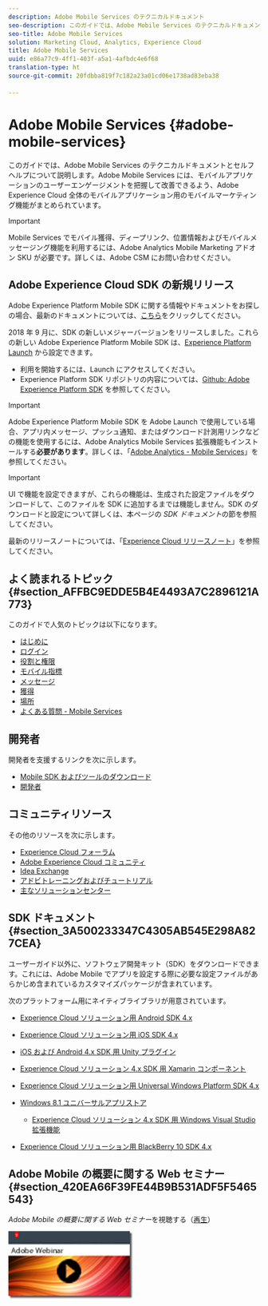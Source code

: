 ```yaml
---
description: Adobe Mobile Services のテクニカルドキュメント
seo-description: このガイドでは、Adobe Mobile Services のテクニカルドキュメントとセルフヘルプについて説明します。Adobe Mobile Services には、モバイルアプリケーションのユーザーエンゲージメントを把握して改善できるよう、Adobe Experience Cloud 全体のモバイルアプリケーション用のモバイルマーケティング機能がまとめられています。
seo-title: Adobe Mobile Services
solution: Marketing Cloud, Analytics, Experience Cloud
title: Adobe Mobile Services
uuid: e86a77c9-4ff1-403f-a5a1-4afbdc4e6f68
translation-type: ht
source-git-commit: 20fdbba819f7c182a23a01cd06e1738ad83eba38

---
```



# Adobe Mobile Services {#adobe-mobile-services}

このガイドでは、Adobe Mobile Services のテクニカルドキュメントとセルフヘルプについて説明します。Adobe Mobile Services には、モバイルアプリケーションのユーザーエンゲージメントを把握して改善できるよう、Adobe Experience Cloud 全体のモバイルアプリケーション用のモバイルマーケティング機能がまとめられています。

>[!IMPORTANT]
>
>Mobile Services でモバイル獲得、ディープリンク、位置情報およびモバイルメッセージング機能を利用するには、Adobe Analytics Mobile Marketing アドオン SKU が必要です。詳しくは、Adobe CSM にお問い合わせください。

## Adobe Experience Cloud SDK の新規リリース

Adobe Experience Platform Mobile SDK に関する情報やドキュメントをお探しの場合、最新のドキュメントについては、[こちら](https://aep-sdks.gitbook.io/docs/)をクリックしてください。

2018 年 9 月に、SDK の新しいメジャーバージョンをリリースしました。これらの新しい Adobe Experience Platform Mobile SDK は、[Experience Platform Launch](https://www.adobe.com/jp/experience-platform/launch.html) から設定できます。

* 利用を開始するには、Launch にアクセスしてください。
* Experience Platform SDK リポジトリの内容については、[Github: Adobe Experience Platform SDK](https://github.com/Adobe-Marketing-Cloud/acp-sdks) を参照してください。

>[!IMPORTANT]
>
> Adobe Experience Platform Mobile SDK を Adobe Launch で使用している場合、アプリ内メッセージ、プッシュ通知、またはダウンロード計測用リンクなどの機能を使用するには、Adobe Analytics Mobile Services 拡張機能もインストールする&#x200B;**必要があります**。詳しくは、「[Adobe Analytics - Mobile Services](https://aep-sdks.gitbook.io/docs/using-mobile-extensions/adobe-analytics-mobile-services)」を参照してください。

>[!IMPORTANT]
>
>UI で機能を設定できますが、これらの機能は、生成された設定ファイルをダウンロードして、このファイルを SDK に追加するまでは機能しません。SDK のダウンロードと設定について詳しくは、本ページの *SDK ドキュメント*&#x200B;の節を参照してください。

最新のリリースノートについては、「[Experience Cloud リリースノート](https://docs.adobe.com/content/help/ja-JP/release-notes/experience-cloud/current.html)」を参照してください。

## よく読まれるトピック {#section_AFFBC9EDDE5B4E4493A7C2896121A773}

このガイドで人気のトピックは以下になります。

* [はじめに](/help/using/gs/gs.md)
* [ログイン](/help/using/gs/gs-signin.md)
* [役割と権限](/help/using/gs/c-mob-roles-and-permissions.md)
* [モバイル指標](/help/using/gs/metrics/metrics.md)
* [メッセージ](/help/using/in-app-messaging/in-app-messaging.md)
* [獲得](/help/using/acquisition-main/acquisition-main.md)
* [場所](/help/using/location/c-location-overview.md)
* [よくある質問 - Mobile Services](/help/using/faq-mobile.md)

## 開発者

開発者を支援するリンクを次に示します。

* [Mobile SDK およびツールのダウンロード](/help/using/c-manage-app-settings/c-mob-confg-app/t-config-analytics/download-sdk.md)
* [開発者](https://marketing.adobe.com/resources/help/ja_JP/reference/developer.html)

## コミュニティリソース

その他のリソースを次に示します。

* [Experience Cloud フォーラム](https://forums.adobe.com/community/experience-cloud)
* [Adobe Experience Cloud コミュニティ](https://helpx.adobe.com/jp/marketing-cloud.html?promoid=KAWSE)
* [Idea Exchange](https://forums.adobe.com/community/experience-cloud/analytics-cloud/analytics)
* [アドビトレーニングおよびチュートリアル](https://helpx.adobe.com/jp/learning.html?promoid=KAUDK)
* [主なソリューションセンター](https://www.adobe.com/jp/marketing-cloud.html)

## SDK ドキュメント {#section_3A500233347C4305AB545E298A827CEA}

ユーザーガイド以外に、ソフトウェア開発キット（SDK）をダウンロードできます。これには、Adobe Mobile でアプリを設定する際に必要な設定ファイルがあらかじめ含まれているカスタマイズパッケージが含まれています。

次のプラットフォーム用にネイティブライブラリが用意されています。

* [Experience Cloud ソリューション用 Android SDK 4.x](https://docs.adobe.com/content/help/ja-JP/mobile-services/android/overview.html)

* [Experience Cloud ソリューション用 iOS SDK 4.x](https://docs.adobe.com/content/help/ja-JP/mobile-services/ios/overview.html)

* [iOS および Android 4.x SDK 用 Unity プラグイン](https://docs.adobe.com/content/help/ja-JP/mobile-services/unity/get-started.html)

* [Experience Cloud ソリューション 4.x SDK 用 Xamarin コンポーネント](https://docs.adobe.com/content/help/ja-JP/mobile-services/xamarin/get-started.html)

* [Experience Cloud ソリューション用 Universal Windows Platform SDK 4.x](https://docs.adobe.com/content/help/ja-JP/mobile-services/universal-windows/overview.html)

* [Windows 8.1 ユニバーサルアプリストア](https://docs.adobe.com/content/help/ja-JP/mobile-services/windows-universal-appstore/overview.html)

   * [Experience Cloud ソリューション 4.x SDK 用 Windows Visual Studio 拡張機能](https://docs.adobe.com/content/help/ja-JP/mobile-services/windows-universal-appstore/win-vse-4x.html)

* [Experience Cloud ソリューション用 BlackBerry 10 SDK 4.x](https://docs.adobe.com/content/help/ja-JP/mobile-services/blackberry/overview.html)

## Adobe Mobile の概要に関する Web セミナー {#section_420EA66F39FE44B9B531ADF5F5465543}

*Adobe Mobile の概要に関する Web セミナー*&#x200B;を視聴する（[再生](  https://adobe.ly/PsxCFn)）

[  ![](assets/webinar.png) ](  https://adobe.ly/PsxCFn)
